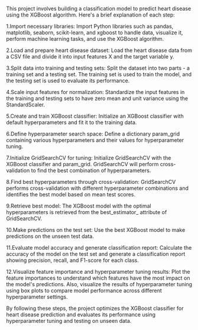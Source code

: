 This project involves building a classification model to predict heart disease using the XGBoost algorithm. Here's a brief explanation of each step:

1.Import necessary libraries: Import Python libraries such as pandas, matplotlib, seaborn, scikit-learn, and xgboost to handle data, visualize it, perform machine learning tasks, and use the XGBoost algorithm.

2.Load and prepare heart disease dataset: Load the heart disease data from a CSV file and divide it into input features X and the target variable y.

3.Split data into training and testing sets: Split the dataset into two parts - a training set and a testing set. The training set is used to train the model, and the testing set is used to evaluate its performance.

4.Scale input features for normalization: Standardize the input features in the training and testing sets to have zero mean and unit variance using the StandardScaler.

5.Create and train XGBoost classifier: Initialize an XGBoost classifier with default hyperparameters and fit it to the training data.

6.Define hyperparameter search space: Define a dictionary param_grid containing various hyperparameters and their values for hyperparameter tuning.

7.Initialize GridSearchCV for tuning: Initialize GridSearchCV with the XGBoost classifier and param_grid. GridSearchCV will perform cross-validation to find the best combination of hyperparameters.

8.Find best hyperparameters through cross-validation: GridSearchCV performs cross-validation with different hyperparameter combinations and identifies the best model based on mean test scores.

9.Retrieve best model: The XGBoost model with the optimal hyperparameters is retrieved from the best_estimator_ attribute of GridSearchCV.

10.Make predictions on the test set: Use the best XGBoost model to make predictions on the unseen test data.

11.Evaluate model accuracy and generate classification report: Calculate the accuracy of the model on the test set and generate a classification report showing precision, recall, and F1-score for each class.

12.Visualize feature importance and hyperparameter tuning results: Plot the feature importances to understand which features have the most impact on the model's predictions. Also, visualize the results of hyperparameter tuning using box plots to compare model performance across different hyperparameter settings.

By following these steps, the project optimizes the XGBoost classifier for heart disease prediction and evaluates its performance using hyperparameter tuning and testing on unseen data.
